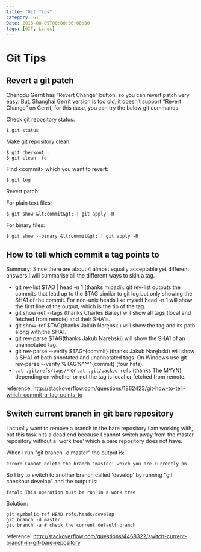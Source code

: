 ```yaml
---
title: "Git Tips"
category: GIT
Date: 2013-08-09T00:00:00+08:00
tags: [GIT, Linux]
---
```


# Git Tips

## Revert a git patch

Chengdu Gerrit has “Revert Change” button, so you can revert patch very easy.
But, Shanghai Gerrit version is too old, it doesn’t support “Revert Change” on Gerrit, for this case, you can try the below git commands.

Check git repository status:

    $ git status

Make git repository clean:

    $ git checkout .
    $ git clean -fd

Find &lt;commit&gt; which you want to revert:

    $ git log

Revert patch:

For plain text files:

    $ git show &lt;commit&gt; | git apply -R

For binary files:

    $ git show --binary &lt;commit&gt; | git apply -R

## How to tell which commit a tag points to

Summary: Since there are about 4 almost equally acceptable yet different answers I will summarise all the different ways to skin a tag.

* git rev-list $TAG | head -n 1 (thanks mipadi). git rev-list outputs the commits that lead up to the $TAG similar to git log but only showing the SHA1 of the commit. For non-unix heads like myself head -n 1 will show the first line of the output, which is the tip of the tag.
* git show-ref --tags (thanks Charles Bailey) will show all tags (local and fetched from remote) and their SHA1s.
* git show-ref $TAG(thanks Jakub Narębski) will show the tag and its path along with the SHA1.
* git rev-parse $TAG(thanks Jakub Narębski) will show the SHA1 of an unannotated tag.
* git rev-parse --verify $TAG^{commit} (thanks Jakub Narębski) will show a SHA1 of both annotated and unannotated tags. On Windows use git rev-parse --verify %TAG%^^^^{commit} (four hats).
* `cat .git/refs/tags/*` or `cat .git/packed-refs` (thanks The MYYN) depending on whether or not the tag is local or fetched from remote.

reference: <http://stackoverflow.com/questions/1862423/git-how-to-tell-which-commit-a-tag-points-to>

## Switch current branch in git bare repository

I actually want to remove a branch in the bare repository i am working with, but this task hits a dead end because I cannot switch away from the master repository without a 'work tree' which a bare repository does not have.

When I run "git branch -d master" the output is:

    error: Cannot delete the branch 'master' which you are currently on.

So I try to switch to another branch called 'develop' by running "git checkout develop" and the output is:

    fatal: This operation must be run in a work tree

Solution:

    git symbolic-ref HEAD refs/heads/develop
    git branch -d master
    git branch -a # check the current default branch

reference: <http://stackoverflow.com/questions/4468322/switch-current-branch-in-git-bare-repository>
